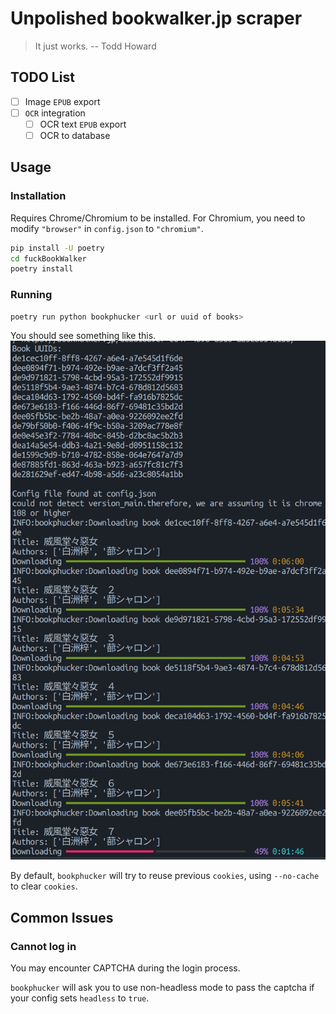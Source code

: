# Unpolished bookwalker.jp scraper

> It just works. -- Todd Howard

## TODO List

- [ ] Image `EPUB` export
- [ ] `OCR` integration
  - [ ] OCR text `EPUB` export
  - [ ] OCR to database

## Usage

### Installation

Requires Chrome/Chromium to be installed. For Chromium, you need to modify `"browser"` in `config.json` to `"chromium"`.

```bash
pip install -U poetry
cd fuckBookWalker
poetry install
```

### Running

```bash
poetry run python bookphucker <url or uuid of books>
```

You should see something like this.
![sample](./imgs/sample.png)

By default, `bookphucker` will try to reuse previous `cookies`, using `--no-cache` to clear `cookies`.

## Common Issues

### Cannot log in

You may encounter CAPTCHA during the login process.

`bookphucker` will ask you to use non-headless mode to pass the captcha if your config sets `headless` to `true`.
